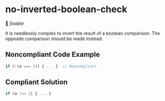 # no-inverted-boolean-check

:wrench: _fixable_

It is needlessly complex to invert the result of a boolean comparison. The opposite comparison should be made instead.

## Noncompliant Code Example

```javascript
if (!(a === 2)) { ... }  // Noncompliant
```

## Compliant Solution

```javascript
if (a !== 2) { ... }
```
